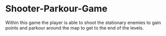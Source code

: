 # Shooter-Parkour-Game
Within this game the player is able to shoot the stationary enemies to gain points and parkour around the map to get to the end of the levels.
